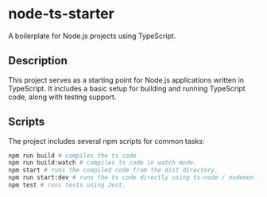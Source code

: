 # node-ts-starter

A boilerplate for Node.js projects using TypeScript.

## Description

This project serves as a starting point for Node.js applications written in TypeScript. It includes a basic setup for building and running TypeScript code, along with testing support.

## Scripts

The project includes several npm scripts for common tasks:

```bash
npm run build # compiles the ts code
npm run build:watch # compiles ts code in watch mode.
npm start # runs the compiled code from the dist directory.
npm run start:dev # runs the ts code directly using ts-node / nodemon for development purposes.
npm test # runs tests using Jest.
```
